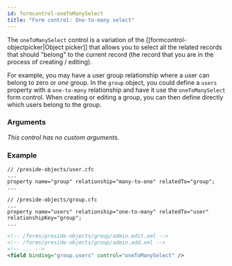 ```yaml
---
id: formcontrol-oneToManySelect
title: "Form control: One-to-many select"
---
```


The `oneToManySelect` control is a variation of the [[formcontrol-objectpicker|Object picker]] that allows you to select all the related records that should "belong" to the current record (the record that you are in the process of creating / editing).

For example, you may have a user group relationship where a user can belong to zero or _one_ group. In the `group` object, you could define a `users` property with a `one-to-many` relationship and have it use the `oneToManySelect` form control. When creating or editing a group, you can then define directly which users belong to the group.

### Arguments

_This control has no custom arguments._

### Example

```luceescript
// /preside-objects/user.cfc
...
property name="group" relationship="many-to-one" relatedTo="group";
...
```

```luceescript
// /preside-objects/group.cfc
...
property name="users" relationship="one-to-many" relatedTo="user" relationshipKey="group";
...
```

```xml
<!-- /forms/preside-objects/group/admin.edit.xml -->
<!-- /forms/preside-objects/group/admin.add.xml -->
<!-- ... -->
<field binding="group.users" control="oneToManySelect" />
```
